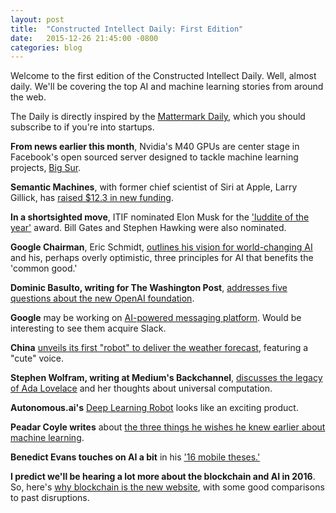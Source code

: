```yaml
---
layout: post
title:  "Constructed Intellect Daily: First Edition"
date:   2015-12-26 21:45:00 -0800
categories: blog
---
```


Welcome to the first edition of the Constructed Intellect Daily. Well, almost daily. We'll be covering the top AI and machine learning stories from around the web.

The Daily is directly inspired by the [Mattermark Daily](https://mattermark.com/app/newsletter), which you should subscribe to if you're into startups.

<strong>From news earlier this month</strong>, Nvidia's M40 GPUs are center stage in Facebook's open sourced server designed to tackle machine learning projects, [Big Sur](https://code.facebook.com/posts/1687861518126048/facebook-to-open-source-ai-hardware-design/).

<strong>Semantic Machines</strong>, with former chief scientist of Siri at Apple, Larry Gillick, has [raised $12.3 in new funding](http://venturebeat.com/2015/12/23/speech-recognition-startup-semantic-machines-raises-12-3m/).

<strong>In a shortsighted move</strong>, ITIF nominated Elon Musk for the ['luddite of the year'](http://www.theguardian.com/technology/2015/dec/24/elon-musk-nominated-for-luddite-of-the-year-prize-over-artificial-intelligence-fears) award. Bill Gates and Stephen Hawking were also nominated.

<strong>Google Chairman</strong>, Eric Schmidt, [outlines his vision for world-changing AI](http://sputniknews.com/science/20151224/1032234644/Google-Exec-Projects-Artificial-Intelligence-Revolutionize-World.html) and his, perhaps overly optimistic, three principles for AI that benefits the 'common good.'

<strong>Dominic Basulto, writing for The Washington Post</strong>, [addresses five questions about the new OpenAI foundation](http://sputniknews.com/science/20151224/1032234644/Google-Exec-Projects-Artificial-Intelligence-Revolutionize-World.html).

<strong>Google</strong> may be working on [AI-powered messaging platform](https://www.marketsmorning.com/google-to-compete-with-facebook-messenger-by-releasing-an-artificial-intelligence/). Would be interesting to see them acquire Slack.

<strong>China</strong> [unveils its first "robot" to deliver the weather forecast](http://www.dailymail.co.uk/sciencetech/article-3373498/China-unveils-ROBOT-weather-presenter-Microsoft-s-Xiaoice-transforms-TV-personality.html), featuring a "cute" voice.

<strong>Stephen Wolfram, writing at Medium's Backchannel</strong>, [discusses the legacy of Ada Lovelace](https://medium.com/backchannel/untangling-the-tale-of-ada-lovelace-4cbca62898b6#.ufd4tlyh2) and her thoughts about universal computation.

<strong>Autonomous.ai's</strong> [Deep Learning Robot](https://www.autonomous.ai/deep-learning-robot) looks like an exciting product.

<strong>Peadar Coyle writes</strong> about [the three things he wishes he knew earlier about machine learning](https://peadarcoyle.wordpress.com/2015/12/23/three-things-i-wish-i-knew-earlier-about-machine-learning/).

<strong>Benedict Evans touches on AI a bit</strong> in his ['16 mobile theses.'](http://ben-evans.com/benedictevans/2015/12/15/16-mobile-theses)

<strong>I predict we'll be hearing a lot more about the blockchain and AI in 2016</strong>. So, here's [why blockchain is the new website](http://startupmanagement.org/2015/12/18/why-blockchain-is-the-new-website/), with some good comparisons to past disruptions.